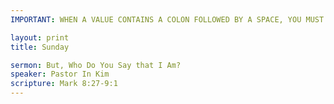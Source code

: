 ```yaml
---
IMPORTANT: WHEN A VALUE CONTAINS A COLON FOLLOWED BY A SPACE, YOU MUST USE &#58;

layout: print
title: Sunday

sermon: But, Who Do You Say that I Am?
speaker: Pastor In Kim
scripture: Mark 8:27-9:1
---
```

